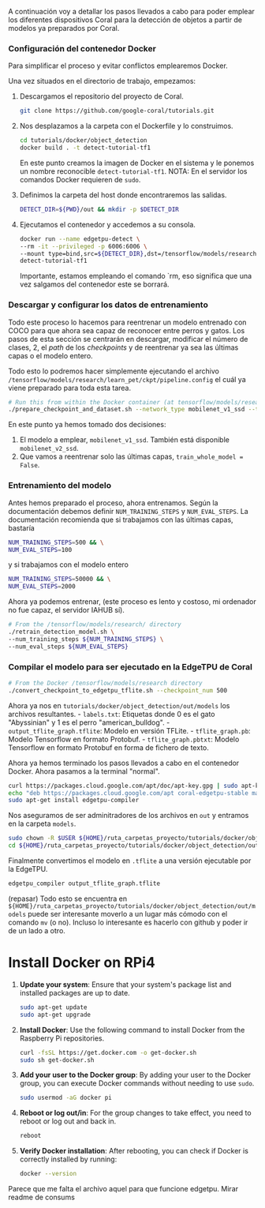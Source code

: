 
A continuación voy a detallar los pasos llevados a cabo para poder emplear los diferentes dispositivos Coral para la detección de objetos a partir de modelos ya preparados por Coral.

### Configuración del contenedor Docker

Para simplificar el proceso y evitar conflictos emplearemos Docker.

Una vez situados en el directorio de trabajo, empezamos:

1. Descargamos el repositorio del proyecto de Coral.

    ```bash
    git clone https://github.com/google-coral/tutorials.git
    ```

2. Nos desplazamos a la carpeta con el Dockerfile y lo construimos.

    ```bash
    cd tutorials/docker/object_detection
    docker build . -t detect-tutorial-tf1
    ```
    En este punto creamos la imagen de Docker en el sistema y le ponemos un nombre reconocible `detect-tutorial-tf1`.
    NOTA: En el servidor los comandos Docker requieren de `sudo`.

3. Definimos la carpeta del host donde encontraremos las salidas.

    ```bash
    DETECT_DIR=${PWD}/out && mkdir -p $DETECT_DIR
    ```

4. Ejecutamos el contenedor y accedemos a su consola.
    ```bash
    docker run --name edgetpu-detect \
    --rm -it --privileged -p 6006:6006 \
    --mount type=bind,src=${DETECT_DIR},dst=/tensorflow/models/research/learn_pet \
    detect-tutorial-tf1
    ```

    Importante, estamos empleando el comando `rm, eso significa que una vez salgamos del contenedor este se borrará.

### Descargar y configurar los datos de entrenamiento

Todo este proceso lo hacemos para reentrenar un modelo entrenado con COCO para que ahora sea capaz de reconocer entre perros y gatos. Los pasos de esta sección se centrarán en descargar, modificar el número de clases, 2, el *path* de los *checkpoints* y de reentrenar ya sea las últimas capas o el modelo entero.

Todo esto lo podremos hacer simplemente ejecutando el archivo `/tensorflow/models/research/learn_pet/ckpt/pipeline.config` el cuál ya viene preparado para toda esta tarea.

```bash
# Run this from within the Docker container (at tensorflow/models/research/):
./prepare_checkpoint_and_dataset.sh --network_type mobilenet_v1_ssd --train_whole_model false
```

En este punto ya hemos tomado dos decisiones:

1. El modelo a emplear, `mobilenet_v1_ssd`. También está disponible `mobilenet_v2_ssd`.
2. Que vamos a reentrenar solo las últimas capas, `train_whole_model = False`.

### Entrenamiento del modelo

Antes hemos preparado el proceso, ahora entrenamos. Según la documentación debemos definir `NUM_TRAINING_STEPS` y `NUM_EVAL_STEPS`. La documentación recomienda que si trabajamos con las últimas capas, bastaría

```bash
NUM_TRAINING_STEPS=500 && \
NUM_EVAL_STEPS=100
```

y si trabajamos con el modelo entero

```bash
NUM_TRAINING_STEPS=50000 && \
NUM_EVAL_STEPS=2000
```

Ahora ya podemos entrenar, (este proceso es lento y costoso, mi ordenador no fue capaz, el servidor IAHUB sí).

```bash
# From the /tensorflow/models/research/ directory
./retrain_detection_model.sh \
--num_training_steps ${NUM_TRAINING_STEPS} \
--num_eval_steps ${NUM_EVAL_STEPS}
```

### Compilar el modelo para ser ejecutado en la EdgeTPU de Coral

```bash
# From the Docker /tensorflow/models/research directory
./convert_checkpoint_to_edgetpu_tflite.sh --checkpoint_num 500
```
Ahora ya nos en `tutorials/docker/object_detection/out/models` los archivos resultantes.
    - `labels.txt`: Etiquetas donde 0 es el gato "Abyssinian" y 1 es el perro "american_bulldog".
    - `output_tflite_graph.tflite`: Modelo en versión TFLite.
    - `tflite_graph.pb`: Modelo Tensorflow en formato Protobuf.
    - `tflite_graph.pbtxt`: Modelo Tensorflow en formato Protobuf en forma de fichero de texto.


Ahora ya hemos terminado los pasos llevados a cabo en el contenedor Docker. Ahora pasamos a la terminal "normal".

```bash
curl https://packages.cloud.google.com/apt/doc/apt-key.gpg | sudo apt-key add -
echo "deb https://packages.cloud.google.com/apt coral-edgetpu-stable main" | sudo tee /etc/apt/sources.list.d/coral-edgetpu.list
sudo apt-get install edgetpu-compiler
```

Nos aseguramos de ser adminitradores de los archivos en `out` y entramos en la carpeta `models`.

```bash
sudo chown -R $USER ${HOME}/ruta_carpetas_proyecto/tutorials/docker/object_detection/out
cd ${HOME}/ruta_carpetas_proyecto/tutorials/docker/object_detection/out/models
```

Finalmente convertimos el modelo en `.tflite` a una versión ejecutable por la EdgeTPU.

```bash
edgetpu_compiler output_tflite_graph.tflite
```

(repasar) Todo esto se encuentra en `${HOME}/ruta_carpetas_proyecto/tutorials/docker/object_detection/out/models` puede ser interesante moverlo a un lugar más cómodo con el comando `mv` (o no). Incluso lo interesante es hacerlo con github y poder ir de un lado a otro.




# Install Docker on RPi4

1. **Update your system**: Ensure that your system's package list and installed packages are up to date.
   ```bash
   sudo apt-get update
   sudo apt-get upgrade
   ```

2. **Install Docker**: Use the following command to install Docker from the Raspberry Pi repositories.
   ```bash
   curl -fsSL https://get.docker.com -o get-docker.sh
   sudo sh get-docker.sh
   ```

3. **Add your user to the Docker group**: By adding your user to the Docker group, you can execute Docker commands without needing to use `sudo`.
   ```bash
   sudo usermod -aG docker pi
   ```

4. **Reboot or log out/in**: For the group changes to take effect, you need to reboot or log out and back in.
   ```bash
   reboot
   ```

5. **Verify Docker installation**: After rebooting, you can check if Docker is correctly installed by running:
   ```bash
   docker --version
   ```

Parece que me falta el archivo aquel para que funcione edgetpu. Mirar readme de consums